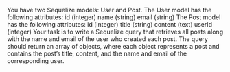 You have two Sequelize models: User and Post. The User model has the following attributes:
id (integer)
name (string)
email (string)
The Post model has the following attributes:
id (integer)
title (string)
content (text)
userId (integer)
Your task is to write a Sequelize query that retrieves all posts along with the name and email of the user who created each post. The query should return an array of objects, where each object represents a post and contains the post’s title, content, and the name and email of the corresponding user.
